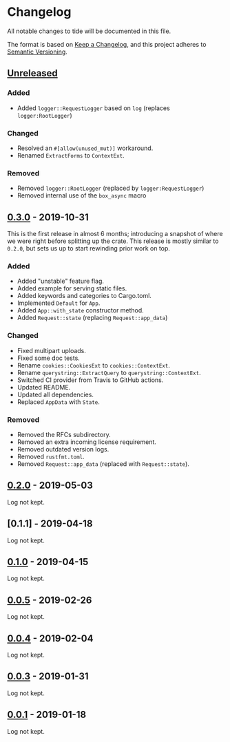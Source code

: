 # Changelog

All notable changes to tide will be documented in this file.

The format is based on [Keep a Changelog](https://keepachangelog.com/en/1.0.0/),
and this project adheres to [Semantic Versioning](https://book.async.rs/overview/stability-guarantees.html).

## [Unreleased]

### Added

- Added `logger::RequestLogger` based on `log` (replaces `logger:RootLogger`)

### Changed

- Resolved an `#[allow(unused_mut)]` workaround.
- Renamed `ExtractForms` to `ContextExt`.

### Removed

- Removed `logger::RootLogger` (replaced by `logger:RequestLogger`)
- Removed internal use of the `box_async` macro

## [0.3.0] - 2019-10-31

This is the first release in almost 6 months; introducing a snapshot of where we
were right before splitting up the crate. This release is mostly similar to
`0.2.0`, but sets us up to start rewinding prior work on top.

### Added

- Added "unstable" feature flag.
- Added example for serving static files.
- Added keywords and categories to Cargo.toml.
- Implemented `Default` for `App`.
- Added `App::with_state` constructor method.
- Added `Request::state` (replacing `Request::app_data`)

### Changed

- Fixed multipart uploads.
- Fixed some doc tests.
- Rename `cookies::CookiesExt` to `cookies::ContextExt`.
- Rename `querystring::ExtractQuery` to `querystring::ContextExt`.
- Switched CI provider from Travis to GitHub actions.
- Updated README.
- Updated all dependencies.
- Replaced `AppData` with `State`.

### Removed

- Removed the RFCs subdirectory.
- Removed an extra incoming license requirement.
- Removed outdated version logs.
- Removed `rustfmt.toml`.
- Removed `Request::app_data` (replaced with `Request::state`).

## [0.2.0] - 2019-05-03

Log not kept.

## [0.1.1] - 2019-04-18

Log not kept.

## [0.1.0] - 2019-04-15

Log not kept.

## [0.0.5] - 2019-02-26

Log not kept.

## [0.0.4] - 2019-02-04

Log not kept.

## [0.0.3] - 2019-01-31

Log not kept.

## [0.0.1] - 2019-01-18

Log not kept.

[Unreleased]: https://github.com/http-rs/tide/compare/v0.3.0...HEAD
[0.3.0]: https://github.com/http-rs/tide/compare/v0.2.0...v0.3.0
[0.2.0]: https://github.com/http-rs/tide/compare/v0.1.0...v0.2.0
[0.1.0]: https://github.com/http-rs/tide/compare/v0.0.5...v0.1.0
[0.0.5]: https://github.com/http-rs/tide/compare/v0.0.4...v0.0.5
[0.0.4]: https://github.com/http-rs/tide/compare/v0.0.3...v0.0.4
[0.0.3]: https://github.com/http-rs/tide/compare/v0.0.1...v0.0.3
[0.0.1]: https://github.com/http-rs/tide/compare/v0.0.1
